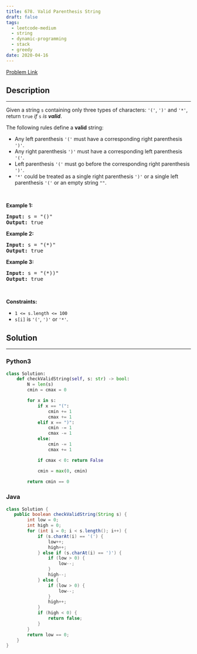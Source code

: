 ```yaml
---
title: 678. Valid Parenthesis String
draft: false
tags: 
  - leetcode-medium
  - string
  - dynamic-programming
  - stack
  - greedy
date: 2020-04-16
---
```


[Problem Link](https://leetcode.com/problems/valid-parenthesis-string/)

## Description

---
<p>Given a string <code>s</code> containing only three types of characters: <code>&#39;(&#39;</code>, <code>&#39;)&#39;</code> and <code>&#39;*&#39;</code>, return <code>true</code> <em>if</em> <code>s</code> <em>is <strong>valid</strong></em>.</p>

<p>The following rules define a <strong>valid</strong> string:</p>

<ul>
	<li>Any left parenthesis <code>&#39;(&#39;</code> must have a corresponding right parenthesis <code>&#39;)&#39;</code>.</li>
	<li>Any right parenthesis <code>&#39;)&#39;</code> must have a corresponding left parenthesis <code>&#39;(&#39;</code>.</li>
	<li>Left parenthesis <code>&#39;(&#39;</code> must go before the corresponding right parenthesis <code>&#39;)&#39;</code>.</li>
	<li><code>&#39;*&#39;</code> could be treated as a single right parenthesis <code>&#39;)&#39;</code> or a single left parenthesis <code>&#39;(&#39;</code> or an empty string <code>&quot;&quot;</code>.</li>
</ul>

<p>&nbsp;</p>
<p><strong class="example">Example 1:</strong></p>
<pre><strong>Input:</strong> s = "()"
<strong>Output:</strong> true
</pre><p><strong class="example">Example 2:</strong></p>
<pre><strong>Input:</strong> s = "(*)"
<strong>Output:</strong> true
</pre><p><strong class="example">Example 3:</strong></p>
<pre><strong>Input:</strong> s = "(*))"
<strong>Output:</strong> true
</pre>
<p>&nbsp;</p>
<p><strong>Constraints:</strong></p>

<ul>
	<li><code>1 &lt;= s.length &lt;= 100</code></li>
	<li><code>s[i]</code> is <code>&#39;(&#39;</code>, <code>&#39;)&#39;</code> or <code>&#39;*&#39;</code>.</li>
</ul>


## Solution

---
### Python3
``` py title='valid-parenthesis-string'
class Solution:
    def checkValidString(self, s: str) -> bool:
        N = len(s)
        cmin = cmax = 0

        for x in s:
            if x == "(":
                cmin += 1
                cmax += 1
            elif x == ")":
                cmin -= 1
                cmax -= 1
            else:
                cmin -= 1
                cmax += 1

            if cmax < 0: return False

            cmin = max(0, cmin)
        
        return cmin == 0
```
### Java
``` java title='valid-parenthesis-string'
class Solution {
   public boolean checkValidString(String s) {
        int low = 0;
        int high = 0;
        for (int i = 0; i < s.length(); i++) {
            if (s.charAt(i) == '(') {
                low++;
                high++;
            } else if (s.charAt(i) == ')') {
                if (low > 0) {
                    low--;
                }
                high--;
            } else {
                if (low > 0) {
                    low--;
                }
                high++;
            }
            if (high < 0) {
                return false;
            }
        }
        return low == 0;
    }
}
```

